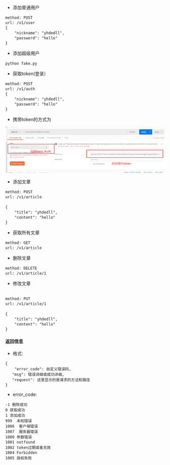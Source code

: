 
- 添加普通用户
```
method: POST
url: /v1/user
{
	"nickname": "yhdedll",
	"password": "hello"
}
```

- 添加超级用户
```
python fake.py
```



- 获取token(登录）
```
method: POST
url: /v1/auth
{
	"nickname": "yhdedll",
	"password": "hello"
}
```

- 携带token的方式为

![token](token.png)


- 添加文章

```
method: POST
url: /v1/article

{
	"title": "yhdedll",
	"content": "hello"
}
```

- 获取所有文章
```
method: GET
url: /v1/article

```



- 删除文章

```
method: DELETE
url: /v1/article/1
```

- 修改文章

```

method: PUT
url: /v1/article/1

{
	"title": "yhdedll",
	"content": "hello"
}

```

#### 返回信息

- 格式:

 ```
{
     "error_code": 自定义错误码,
    "msg": 错误详细或成功详细,
    "request": 这里显示的是请求的方法和路径
 }
 ```

- error_code:

```
-1 删除成功
0 获取成功
1 添加成功
999  未知错误
1006  客户端错误
1007  服务器错误
1000 参数错误
1001 notfound
1002 token过期或者无效
1004 Forbidden
1005 授权失败
```